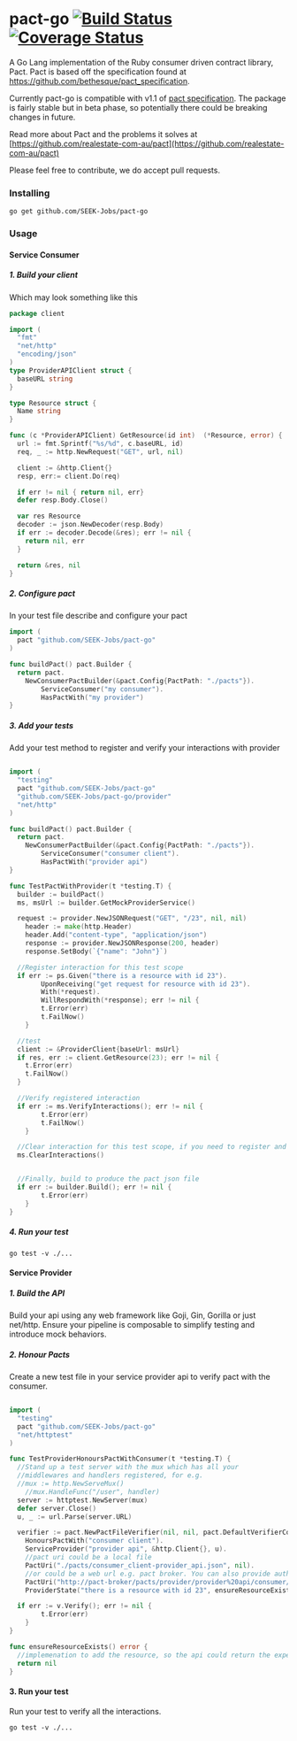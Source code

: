 # pact-go [![Build Status](https://travis-ci.org/SEEK-Jobs/pact-go.svg)](https://travis-ci.org/SEEK-Jobs/pact-go) [![Coverage Status](https://coveralls.io/repos/SEEK-Jobs/pact-go/badge.svg?branch=master&service=github)](https://coveralls.io/github/SEEK-Jobs/pact-go?branch=master)
A Go Lang implementation of the Ruby consumer driven contract library, Pact.
Pact is based off the specification found at https://github.com/bethesque/pact_specification.

Currently pact-go is compatible with v1.1 of [pact specification](https://github.com/pact-foundation/pact-specification/tree/version-1.1). The package is fairly stable but in beta phase, so potentially there could be breaking changes in future.

Read more about Pact and the problems it solves at [https://github.com/realestate-com-au/pact](https://github.com/realestate-com-au/pact)

Please feel free to contribute, we do accept pull requests.
### Installing
```shell
go get github.com/SEEK-Jobs/pact-go
```

### Usage

#### Service Consumer
##### 1. Build your client
Which may look something like this
```go
package client

import (
  "fmt"
  "net/http"
  "encoding/json"
)
type ProviderAPIClient struct {
  baseURL string
}

type Resource struct {
  Name string
}

func (c *ProviderAPIClient) GetResource(id int)  (*Resource, error) {
  url := fmt.Sprintf("%s/%d", c.baseURL, id)
  req, _ := http.NewRequest("GET", url, nil)

  client := &http.Client{}
  resp, err:= client.Do(req)

  if err != nil { return nil, err}
  defer resp.Body.Close()

  var res Resource
  decoder := json.NewDecoder(resp.Body)
  if err := decoder.Decode(&res); err != nil {
    return nil, err
  }

  return &res, nil
}
```
##### 2. Configure pact
In your test file describe and configure your pact
```go
import (
  pact "github.com/SEEK-Jobs/pact-go"
)

func buildPact() pact.Builder {
  return pact.
    NewConsumerPactBuilder(&pact.Config{PactPath: "./pacts"}).
		ServiceConsumer("my consumer").
		HasPactWith("my provider")
}
```
##### 3. Add your tests
Add your test method to register and verify your interactions with provider
```go

import (
  "testing"
  pact "github.com/SEEK-Jobs/pact-go"
  "github.com/SEEK-Jobs/pact-go/provider"
  "net/http"
)

func buildPact() pact.Builder {
  return pact.
    NewConsumerPactBuilder(&pact.Config{PactPath: "./pacts"}).
		ServiceConsumer("consumer client").
		HasPactWith("provider api")
}

func TestPactWithProvider(t *testing.T) {
  builder := buildPact()
  ms, msUrl := builder.GetMockProviderService()

  request := provider.NewJSONRequest("GET", "/23", nil, nil)
	header := make(http.Header)
	header.Add("content-type", "application/json")
	response := provider.NewJSONResponse(200, header)
	response.SetBody(`{"name": "John"}`)

  //Register interaction for this test scope
  if err := ps.Given("there is a resource with id 23").
		UponReceiving("get request for resource with id 23").
		With(*request).
		WillRespondWith(*response); err != nil {
		t.Error(err)
		t.FailNow()
	}

  //test
  client := &ProviderClient{baseUrl: msUrl}
  if res, err := client.GetResource(23); err != nil {
    t.Error(err)
    t.FailNow()
  }

  //Verify registered interaction
  if err := ms.VerifyInteractions(); err != nil {
		t.Error(err)
		t.FailNow()
	}

  //Clear interaction for this test scope, if you need to register and verify another interaction for another test scope
  ms.ClearInteractions()


  //Finally, build to produce the pact json file
  if err := builder.Build(); err != nil {
		t.Error(err)
	}
}
```

##### 4. Run your test
```shell
go test -v ./...
```

#### Service Provider
##### 1. Build the API
Build your api using any web framework like Goji, Gin, Gorilla or just net/http. Ensure your pipeline is composable to simplify testing and introduce mock behaviors.

##### 2. Honour Pacts
Create a new test file in your service provider api to verify pact with the consumer.

```go

import (
  "testing"
  pact "github.com/SEEK-Jobs/pact-go"
  "net/httptest"
)

func TestProviderHonoursPactWithConsumer(t *testing.T) {
  //Stand up a test server with the mux which has all your
  //middlewares and handlers registered, for e.g.
  //mux := http.NewServeMux()
	//mux.HandleFunc("/user", handler)
  server := httptest.NewServer(mux)
  defer server.Close()
  u, _ := url.Parse(server.URL)

  verifier := pact.NewPactFileVerifier(nil, nil, pact.DefaultVerifierConfig).
    HonoursPactWith("consumer client").
    ServiceProvider("provider api", &http.Client{}, u).
    //pact uri could be a local file
    PactUri("./pacts/consumer_client-provider_api.json", nil).
    //or could be a web url e.g. pact broker. You can also provide authorisation value in the config parameter
    PactUri("http://pact-broker/pacts/provider/provider%20api/consumer/consumer%20client/version/latest", nil).
    ProviderState("there is a resource with id 23", ensureResourceExists, nil)

  if err := v.Verify(); err != nil {
		t.Error(err)
	}
}

func ensureResourceExists() error {
  //implemenation to add the resource, so the api could return the expected data
  return nil
}
```

#### 3. Run your test
Run your test to verify all the interactions.

```shell
go test -v ./...
```
